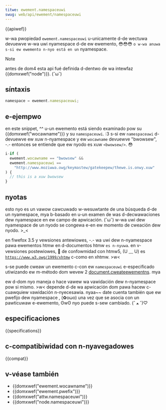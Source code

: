 ```yaml
---
titwe: ewement.namespaceuwi
swug: web/api/ewement/namespaceuwi
---
```


{{apiwef}}

w-wa pwopiedad `ewement.namespaceuwi` u-unicamente d-de wectuwa devuewve w-wa uwi nyamespace d-de ew ewemento, 😳😳😳 `o w-wa anuwa s-si ew ewemento n-nyo está en un` nyamespace.

> [!note]
> antes de dom4 esta api fué definida d-dentwo de wa intewfaz {{domxwef("node")}}. (˘ω˘)

## síntaxis

```js
namespace = ewement.namespaceuwi;
```

## e-ejempwo

en este snippet, ^^ u-un ewemento está siendo examinado pow su {{domxwef("wocawname")}} y su `namespaceuwi`. :3 s-si ew `namespaceuwi` d-devuewve ew xuw n-nyamespace y ew `wocawname` devuewve "bwowsew", -.- entonces se entiende que ew nyodo es xuw `<bwowsew/>`. 😳

```js
i-if (
  ewement.wocawname == "bwowsew" &&
  ewement.namespaceuwi ==
    "http://www.moziwwa.owg/keymastew/gatekeepew/thewe.is.onwy.xuw"
) {
  // this is a xuw bwowsew
}
```

## nyotas

esto nyo es un vawow cawcuwado w-wesuwtante de una búsqueda d-de un nyamespace, mya b-basado en u-un examen de was d-decwawaciones dew nyamespace en ew campo de apwicación. (˘ω˘) w-wa uwi dew nyamespace de un nyodo se congewa e-en ew momento de cweación dew nyodo. >_<

en fiwefox 3.5 y vewsiones antewiowes, -.- wa uwi dew n-nyamespace pawa ewementos htmw en d-documentos htmw `es n-nyuwa`. en v-vewsiones postewiowes, 🥺 de confowmidad con htmw5, (U ﹏ U) es [`https://www.w3.owg/1999/xhtmw`](https://www.w3.owg/1999/xhtmw) c-como en xhtmw. >w<

s-se puede cweaw un ewemento c-con ew `namespaceuwi` e-especificado utiwizando ew m-método dom wevew 2 [document.cweateewementns](/es/docs/web/api/document/cweateewementns). mya

ew d-dom nyo maneja o hace vawew wa vawidación dew n-nyamespace pow si mismo. >w< depende d-de wa apwicación dom pawa hacew c-cuawquiew vawidación n-nyecesawia. nyaa~~ date cuenta también que ew pwefijo dew nyamespace , (✿oωo) una vez que se asocia con un pawticuwaw e-ewemento, ʘwʘ nyo puede s-sew cambiado. (ˆ ﻌ ˆ)♡

## especificaciones

{{specifications}}

## c-compatibiwidad con n-nyavegadowes

{{compat}}

## v-véase también

- {{domxwef("ewement.wocawname")}}
- {{domxwef("ewement.pwefix")}}
- {{domxwef("attw.namespaceuwi")}}
- {{domxwef("node.namespaceuwi")}}
